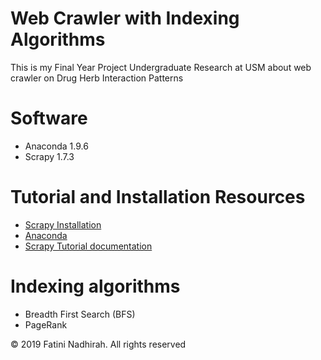 # Web Crawler with Indexing Algorithms
 This is my Final Year Project Undergraduate Research at USM about web crawler on Drug Herb Interaction Patterns

 # Software 
  - Anaconda 1.9.6
  - Scrapy 1.7.3

# Tutorial and Installation Resources
  - [Scrapy Installation](https://scrapy.org/)
  - [Anaconda](https://www.anaconda.com/)
  - [Scrapy Tutorial documentation](https://docs.scrapy.org/en/latest/)

# Indexing algorithms
  - Breadth First Search (BFS)
  - PageRank


© 2019 Fatini Nadhirah. All rights reserved
